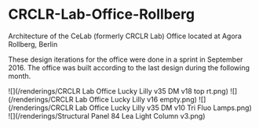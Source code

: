 # CRCLR-Lab-Office-Rollberg
Architecture of the CeLab (formerly CRCLR Lab) Office located at Agora Rollberg, Berlin

These design iterations for the office were done in a sprint in September 2016. The office was built according to the last design during the following month.

![](/renderings/CRCLR Lab Office Lucky Lilly v35 DM v18 top rt.png)
![](/renderings/CRCLR Lab Office Lucky Lilly v16 empty.png)
![](/renderings/CRCLR Lab Office Lucky Lilly v35 DM v10 Tri Fluo Lamps.png)
![](/renderings/Structural Panel 84 Lea Light Column v3.png)
